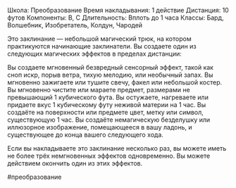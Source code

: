 Школа: Преобразование
Время накладывания: 1 действие
Дистанция: 10 футов
Компоненты: В, С
Длительность: Вплоть до 1 часа
Классы: Бард, Волшебник, Изобретатель, Колдун, Чародей

Это заклинание — небольшой магический трюк, на котором практикуются начинающие заклинатели. Вы создаете один из следующих магических эффектов в пределах дистанции:

Вы создаете мгновенный безвредный сенсорный эффект, такой как сноп искр, порыв ветра, тихую мелодию, или необычный запах.
Вы мгновенно зажигаете или тушите свечу, факел или небольшой костер.
Вы мгновенно чистите или мараете предмет, размерами не превышающий 1 кубического фута.
Вы остужаете, нагреваете или придаете вкус 1 кубическому футу неживой материи на 1 час.
Вы создаёте на поверхности или предмете цвет, метку или символ, существующую 1 час.
Вы создаёте немагическую безделушку или иллюзорное изображение, помещающееся в вашу ладонь, и существующее до конца вашего следующего хода.

Если вы накладываете это заклинание несколько раз, вы можете иметь не более трёх немгновенных эффектов одновременно. Вы можете действием окончить один из этих эффектов.

#преобразование